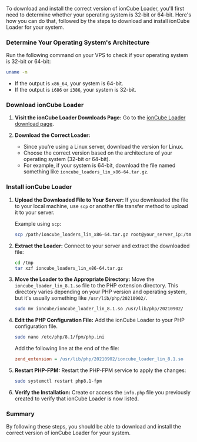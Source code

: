 To download and install the correct version of ionCube Loader, you'll first need to determine whether your operating system is 32-bit or 64-bit. Here's how you can do that, followed by the steps to download and install ionCube Loader for your system.

### Determine Your Operating System's Architecture

Run the following command on your VPS to check if your operating system is 32-bit or 64-bit:

```bash
uname -m
```

- If the output is `x86_64`, your system is 64-bit.
- If the output is `i686` or `i386`, your system is 32-bit.

### Download ionCube Loader

1. **Visit the ionCube Loader Downloads Page:**
   Go to the [ionCube Loader download page](https://www.ioncube.com/loaders.php).

2. **Download the Correct Loader:**
   - Since you're using a Linux server, download the version for Linux.
   - Choose the correct version based on the architecture of your operating system (32-bit or 64-bit).
   - For example, if your system is 64-bit, download the file named something like `ioncube_loaders_lin_x86-64.tar.gz`.

### Install ionCube Loader

1. **Upload the Downloaded File to Your Server:**
   If you downloaded the file to your local machine, use `scp` or another file transfer method to upload it to your server.

   Example using `scp`:

   ```bash
   scp /path/ioncube_loaders_lin_x86-64.tar.gz root@your_server_ip:/tmp
   ```

2. **Extract the Loader:**
   Connect to your server and extract the downloaded file:

   ```bash
   cd /tmp
   tar xzf ioncube_loaders_lin_x86-64.tar.gz
   ```

3. **Move the Loader to the Appropriate Directory:**
   Move the `ioncube_loader_lin_8.1.so` file to the PHP extension directory. This directory varies depending on your PHP version and operating system, but it's usually something like `/usr/lib/php/20210902/`.

   ```bash
   sudo mv ioncube/ioncube_loader_lin_8.1.so /usr/lib/php/20210902/
   ```

4. **Edit the PHP Configuration File:**
   Add the ionCube Loader to your PHP configuration file.

   ```bash
   sudo nano /etc/php/8.1/fpm/php.ini
   ```

   Add the following line at the end of the file:

   ```ini
   zend_extension = /usr/lib/php/20210902/ioncube_loader_lin_8.1.so
   ```

5. **Restart PHP-FPM:**
   Restart the PHP-FPM service to apply the changes:

   ```bash
   sudo systemctl restart php8.1-fpm
   ```

6. **Verify the Installation:**
   Create or access the `info.php` file you previously created to verify that ionCube Loader is now listed.

### Summary

By following these steps, you should be able to download and install the correct version of ionCube Loader for your system.